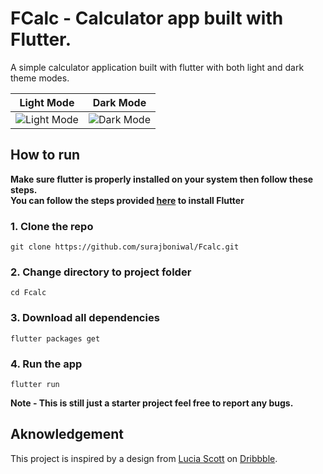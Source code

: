 # FCalc - Calculator app built with Flutter.
A simple calculator application built with flutter with both light and dark theme modes.

| Light Mode | Dark Mode |
| :------------: | :------------: |
| ![Light Mode](https://raw.githubusercontent.com/surajboniwal/Fcalc/master/assets/screenshots/light.png "Light Mode") | ![Dark Mode](https://raw.githubusercontent.com/surajboniwal/Fcalc/master/assets/screenshots/dark.png "Dark Mode") |

## How to run
**Make sure flutter is properly installed on your system then follow these steps.** 
<br/>
**You can follow the steps provided [here](https://flutter.dev/docs/get-started/install "here") to install Flutter**

### 1. Clone the repo
```
git clone https://github.com/surajboniwal/Fcalc.git
```
### 2. Change directory to project folder
```
cd Fcalc
```
### 3. Download all dependencies
```
flutter packages get
```
### 4. Run the app
```
flutter run
```
**Note - This is still just a starter project feel free to report any bugs.**

## Aknowledgement
This project is inspired by a design from [Lucia Scott](https://dribbble.com/luciascott "Lucia Scott") on [Dribbble](https://dribbble.com "Dribbble").
